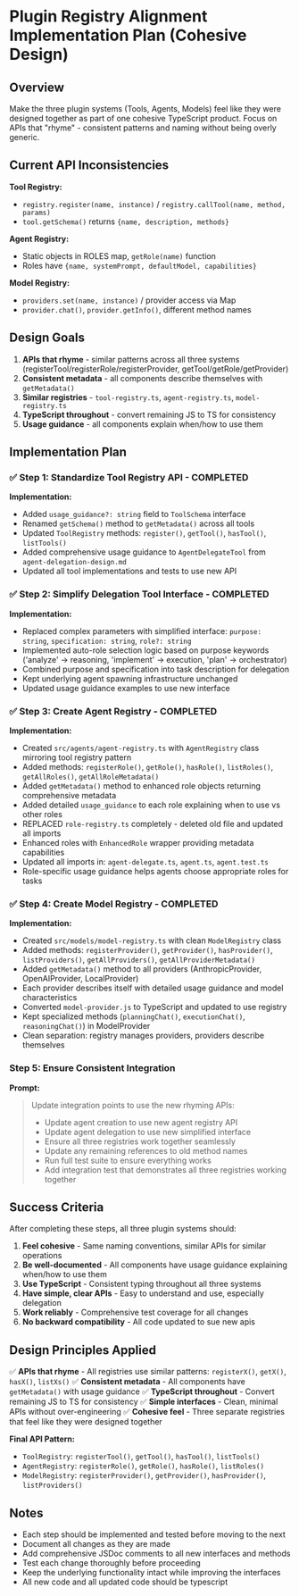 # Plugin Registry Alignment Implementation Plan (Cohesive Design)

## Overview

Make the three plugin systems (Tools, Agents, Models) feel like they were designed together as part of one cohesive TypeScript product. Focus on APIs that "rhyme" - consistent patterns and naming without being overly generic.

## Current API Inconsistencies

**Tool Registry:**
- `registry.register(name, instance)` / `registry.callTool(name, method, params)`  
- `tool.getSchema()` returns `{name, description, methods}`

**Agent Registry:**
- Static objects in ROLES map, `getRole(name)` function
- Roles have `{name, systemPrompt, defaultModel, capabilities}`

**Model Registry:**
- `providers.set(name, instance)` / provider access via Map
- `provider.chat()`, `provider.getInfo()`, different method names

## Design Goals

1. **APIs that rhyme** - similar patterns across all three systems (registerTool/registerRole/registerProvider, getTool/getRole/getProvider)
2. **Consistent metadata** - all components describe themselves with `getMetadata()` 
3. **Similar registries** - `tool-registry.ts`, `agent-registry.ts`, `model-registry.ts`
4. **TypeScript throughout** - convert remaining JS to TS for consistency
5. **Usage guidance** - all components explain when/how to use them

## Implementation Plan

### ✅ Step 1: Standardize Tool Registry API - COMPLETED

**Implementation:**
- Added `usage_guidance?: string` field to `ToolSchema` interface
- Renamed `getSchema()` method to `getMetadata()` across all tools
- Updated `ToolRegistry` methods: `register()`, `getTool()`, `hasTool()`, `listTools()`
- Added comprehensive usage guidance to `AgentDelegateTool` from `agent-delegation-design.md`
- Updated all tool implementations and tests to use new API

### ✅ Step 2: Simplify Delegation Tool Interface - COMPLETED

**Implementation:**
- Replaced complex parameters with simplified interface: `purpose: string`, `specification: string`, `role?: string`
- Implemented auto-role selection logic based on purpose keywords ('analyze' → reasoning, 'implement' → execution, 'plan' → orchestrator)
- Combined purpose and specification into task description for delegation
- Kept underlying agent spawning infrastructure unchanged
- Updated usage guidance examples to use new interface

### ✅ Step 3: Create Agent Registry - COMPLETED

**Implementation:**
- Created `src/agents/agent-registry.ts` with `AgentRegistry` class mirroring tool registry pattern
- Added methods: `registerRole()`, `getRole()`, `hasRole()`, `listRoles()`, `getAllRoles()`, `getAllRoleMetadata()`
- Added `getMetadata()` method to enhanced role objects returning comprehensive metadata
- Added detailed `usage_guidance` to each role explaining when to use vs other roles
- REPLACED `role-registry.ts` completely - deleted old file and updated all imports
- Enhanced roles with `EnhancedRole` wrapper providing metadata capabilities
- Updated all imports in: `agent-delegate.ts`, `agent.ts`, `agent.test.ts`
- Role-specific usage guidance helps agents choose appropriate roles for tasks

### ✅ Step 4: Create Model Registry - COMPLETED

**Implementation:**
- Created `src/models/model-registry.ts` with clean `ModelRegistry` class
- Added methods: `registerProvider()`, `getProvider()`, `hasProvider()`, `listProviders()`, `getAllProviders()`, `getAllProviderMetadata()`
- Added `getMetadata()` method to all providers (AnthropicProvider, OpenAIProvider, LocalProvider)
- Each provider describes itself with detailed usage guidance and model characteristics
- Converted `model-provider.js` to TypeScript and updated to use registry
- Kept specialized methods (`planningChat()`, `executionChat()`, `reasoningChat()`) in ModelProvider
- Clean separation: registry manages providers, providers describe themselves

### Step 5: Ensure Consistent Integration

**Prompt:**
> Update integration points to use the new rhyming APIs:
> - Update agent creation to use new agent registry API
> - Update agent delegation to use new simplified interface  
> - Ensure all three registries work together seamlessly
> - Update any remaining references to old method names
> - Run full test suite to ensure everything works
> - Add integration test that demonstrates all three registries working together

## Success Criteria

After completing these steps, all three plugin systems should:

1. **Feel cohesive** - Same naming conventions, similar APIs for similar operations
2. **Be well-documented** - All components have usage guidance explaining when/how to use them
3. **Use TypeScript** - Consistent typing throughout all three systems
4. **Have simple, clear APIs** - Easy to understand and use, especially delegation
5. **Work reliably** - Comprehensive test coverage for all changes
6. **No backward compatibility** - All code updated to sue new apis

## Design Principles Applied

✅ **APIs that rhyme** - All registries use similar patterns: `registerX()`, `getX()`, `hasX()`, `listXs()`
✅ **Consistent metadata** - All components have `getMetadata()` with usage guidance
✅ **TypeScript throughout** - Convert remaining JS to TS for consistency
✅ **Simple interfaces** - Clean, minimal APIs without over-engineering
✅ **Cohesive feel** - Three separate registries that feel like they were designed together

**Final API Pattern:**
- `ToolRegistry`: `registerTool()`, `getTool()`, `hasTool()`, `listTools()`
- `AgentRegistry`: `registerRole()`, `getRole()`, `hasRole()`, `listRoles()`  
- `ModelRegistry`: `registerProvider()`, `getProvider()`, `hasProvider()`, `listProviders()`

## Notes

- Each step should be implemented and tested before moving to the next
- Document all changes as they are made
- Add comprehensive JSDoc comments to all new interfaces and methods
- Test each change thoroughly before proceeding
- Keep the underlying functionality intact while improving the interfaces
- All new code and all updated code should be typescript
